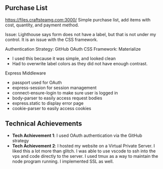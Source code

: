## Purchase List

https://files.craftsteamg.com:3000/
Simple purchase list, add items with cost, quantity, and payment method. 

Issue: Lighthouse says form does not have a label, but that is not under my control. It is an issue with the CSS framework. 

Authentication Strategy: GitHub OAuth
CSS Framework: Materialize
- I used this because it was simple, and looked clean
- Had to overwrite label colors as they did not have enough contrast.

Express Middleware
- passport used for OAuth
- express-session for session management
- connect-ensure-login to make sure user is logged in
- body-parser to easily access request bodies
- express.static to display error page
- cookie-parser to easily access cookies



## Technical Achievements
- **Tech Achievement 1**: I used OAuth authentication via the GitHub strategy
- **Tech Achievement 2**: I hosted my website on a Virtual Private Server. I liked this a lot more than glitch. I was able to use vscode to ssh into the vps and code directly to the server. I used tmux as a way to maintain the node program running. I implemented SSL as well.
